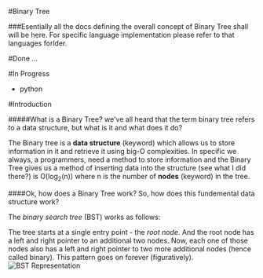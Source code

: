 #Binary Tree

###Esentially all the docs defining the overall concept of Binary Tree shall will be here. For specific language implementation please refer to that languages forlder.

#Done
...

#In Progress
* python

#Introduction

#####What is a Binary Tree?
we've all heard that the term binary tree refers to a data structure, but what is it and what does it do?

The Binary tree is a **data structure** (keyword) which allows us to store information in it and retrieve it using big-O complexities. In specific we always, a programmers, need a method to store information and the Binary Tree gives us a method of inserting data into the structure (see what I did there?) is O(log<sub>2</sub>(n)) where n is the number of **nodes** (keyword) in the tree.

####Ok, how does a Binary Tree work?
So, how does this fundemental data structure work?

The *binary search tree* (BST) works as follows:

The tree starts at a single entry point - the *root node*. And the root node has a left and right pointer to an additional two nodes. Now, each one of those nodes also has a left and right pointer to two more additional nodes (hence called binary). This pattern goes on forever (figuratively). 
![BST Representation](http://i.stack.imgur.com/9XeYs.png)